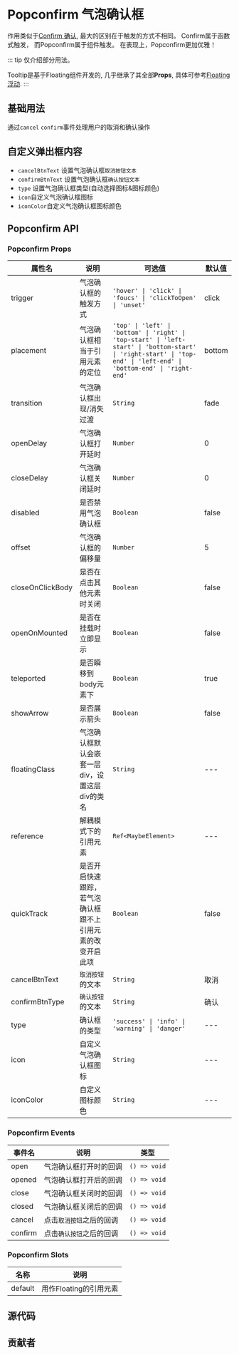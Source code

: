 # Popconfirm 气泡确认框

作用类似于[Confirm 确认](/comps/feedback/confirm/), 最大的区别在于触发的方式不相同。 Confirm属于函数式触发，
而Popconfirm属于组件触发。
在表现上，Popconfirm更加优雅！

::: tip
仅介绍部分用法。

Tooltip是基于Floating组件开发的, 几乎继承了其全部**Props**, 具体可参考[Floating 浮动](/comps/feedback/floating/).
:::

## 基础用法

通过`cancel` `confirm`事件处理用户的取消和确认操作

<demo
src="./src/basic.vue"
/>

## 自定义弹出框内容

- `cancelBtnText` 设置气泡确认框`取消按钮文本`
- `confirmBtnText` 设置气泡确认框`确认按钮文本`
- `type` 设置气泡确认框类型(自动选择图标&图标颜色)
- `icon`自定义气泡确认框图标
- `iconColor`自定义气泡确认框图标颜色
  <demo
  src="./src/dir.vue"
  />

## Popconfirm API

### Popconfirm Props

| 属性名              | 说明                            | 可选值                                                                                                                                                                  | 默认值    |
|------------------|-------------------------------|----------------------------------------------------------------------------------------------------------------------------------------------------------------------|--------|
| trigger          | 气泡确认框的触发方式                    | `'hover' \| 'click' \| 'foucs' \| 'clickToOpen' \| 'unset'`                                                                                                          | click  |
| placement        | 气泡确认框相当于引用元素的定位               | `'top' \| 'left' \| 'bottom' \| 'right' \| 'top-start' \| 'left-start' \| 'bottom-start' \| 'right-start' \| 'top-end' \| 'left-end' \| 'bottom-end' \| 'right-end'` | bottom |
| transition       | 气泡确认框出现/消失过渡                  | `String`                                                                                                                                                             | fade   |
| openDelay        | 气泡确认框打开延时                     | `Number`                                                                                                                                                             | 0      |
| closeDelay       | 气泡确认框关闭延时                     | `Number`                                                                                                                                                             | 0      |
| disabled         | 是否禁用气泡确认框                     | `Boolean`                                                                                                                                                            | false  |
| offset           | 气泡确认框的偏移量                     | `Number`                                                                                                                                                             | 5      |
| closeOnClickBody | 是否在点击其他元素时关闭                  | `Boolean`                                                                                                                                                            | false  |
| openOnMounted    | 是否在挂载时立即显示                    | `Boolean`                                                                                                                                                            | false  |
| teleported       | 是否瞬移到body元素下                  | `Boolean`                                                                                                                                                            | true   |
| showArrow        | 是否展示箭头                        | `Boolean`                                                                                                                                                            | false  |
| floatingClass    | 气泡确认框默认会嵌套一层div，设置这层div的类名    | `String`                                                                                                                                                             | ---    |
| reference        | 解耦模式下的引用元素                    | `Ref<MaybeElement>`                                                                                                                                                  | ---    |
| quickTrack       | 是否开启快速跟踪，若气泡确认框跟不上引用元素的改变开启此项 | `Boolean`                                                                                                                                                            | false  |
| cancelBtnText    | `取消按钮`的文本                     | `String`                                                                                                                                                             | 取消     |
| confirmBtnType   | `确认按钮`的文本                     | `String`                                                                                                                                                             | 确认     |
| type             | 确认框的类型                        | `'success' \| 'info' \| 'warning' \| 'danger'`                                                                                                                       | ---    |
| icon             | 自定义气泡确认框图标                    | `String`                                                                                                                                                             | ---    |
| iconColor        | 自定义图标颜色                       | `String`                                                                                                                                                             | ---    |

### Popconfirm  Events

| 事件名     | 说明            | 类型           |
|---------|---------------|--------------|
| open    | 气泡确认框打开时的回调   | `() => void` |
| opened  | 气泡确认框打开后的回调   | `() => void` |
| close   | 气泡确认框关闭时的回调   | `() => void` |
| closed  | 气泡确认框关闭后的回调   | `() => void` |
| cancel  | 点击`取消按钮`之后的回调 | `() => void` |
| confirm | 点击`确认按钮`之后的回调 | `() => void` |

### Popconfirm Slots

| 名称      | 说明              |
|---------|-----------------|
| default | 用作Floating的引用元素 |

## 源代码
<SRep aim="SPopconfirm"></SRep>

## 贡献者

<SMember></SMember>